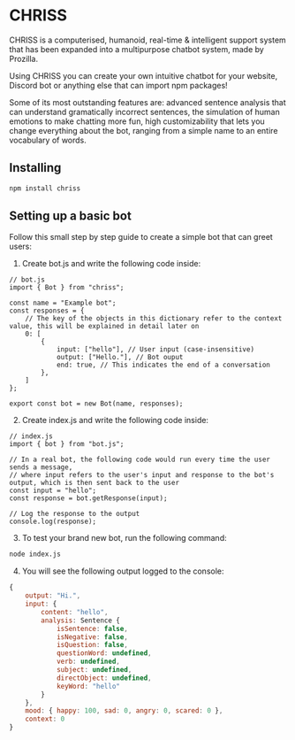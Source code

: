 # CHRISS

CHRISS is a computerised, humanoid, real-time & intelligent support system that has been expanded into a multipurpose chatbot system, made by Prozilla.

Using CHRISS you can create your own intuitive chatbot for your website, Discord bot or anything else that can import npm packages!

Some of its most outstanding features are: advanced sentence analysis that can understand gramatically incorrect sentences, the simulation of human emotions to make chatting more fun, high customizability that lets you change everything about the bot, ranging from a simple name to an entire vocabulary of words.

## Installing

```BASH
npm install chriss
```

## Setting up a basic bot

Follow this small step by step guide to create a simple bot that can greet users:

1. Create bot.js and write the following code inside:

```JS
// bot.js
import { Bot } from "chriss";

const name = "Example bot";
const responses = {
	// The key of the objects in this dictionary refer to the context value, this will be explained in detail later on
    0: [
        {
            input: ["hello"], // User input (case-insensitive)
            output: ["Hello."], // Bot ouput
            end: true, // This indicates the end of a conversation
        },
    ]
};

export const bot = new Bot(name, responses);
```

2. Create index.js and write the following code inside:

```JS
// index.js
import { bot } from "bot.js";

// In a real bot, the following code would run every time the user sends a message,
// where input refers to the user's input and response to the bot's output, which is then sent back to the user
const input = "hello";
const response = bot.getResponse(input); 

// Log the response to the output
console.log(response);
```

3. To test your brand new bot, run the following command:

```bash
node index.js
```

4. You will see the following output logged to the console:

```js
{
	output: "Hi.",
	input: {
		content: "hello",
		analysis: Sentence {
			isSentence: false,
			isNegative: false,
			isQuestion: false,
			questionWord: undefined,
			verb: undefined,
			subject: undefined,
			directObject: undefined,
			keyWord: "hello"
		}
	},
	mood: { happy: 100, sad: 0, angry: 0, scared: 0 },
	context: 0
}
```